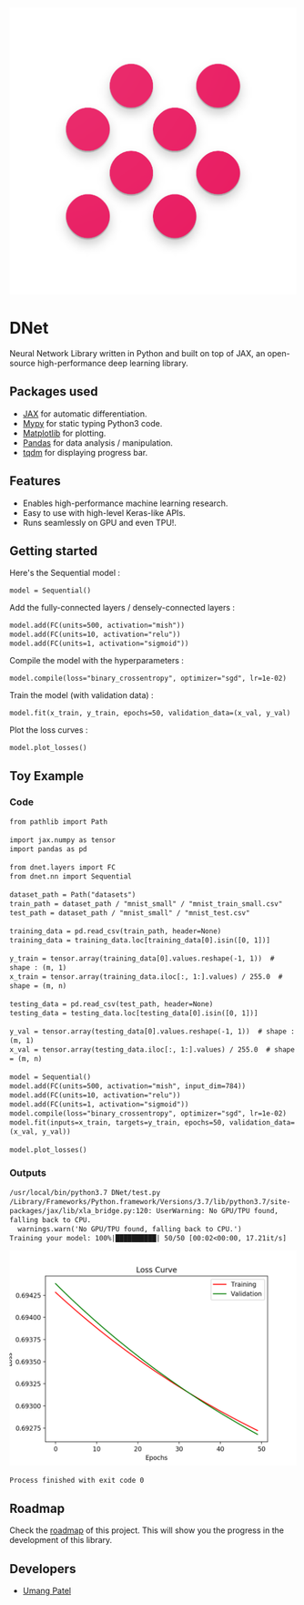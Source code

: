 ![dnet library logo](assets/logo.png "DNet library")
# DNet
Neural Network Library written in Python and built on top of JAX, an open-source high-performance deep learning library.

## Packages used
* [JAX](https://github.com/google/jax) for automatic differentiation.
* [Mypy](https://github.com/python/mypy) for static typing Python3 code.
* [Matplotlib](https://github.com/matplotlib/matplotlib) for plotting.
* [Pandas](https://github.com/pandas-dev/pandas) for data analysis / manipulation.
* [tqdm](https://github.com/tqdm/tqdm) for displaying progress bar.

## Features
* Enables high-performance machine learning research.
* Easy to use with high-level Keras-like APIs.
* Runs seamlessly on GPU and even TPU!.

## Getting started

Here's the Sequential model :
```python3
model = Sequential()
```
Add the fully-connected layers / densely-connected layers :
```python3
model.add(FC(units=500, activation="mish"))
model.add(FC(units=10, activation="relu"))
model.add(FC(units=1, activation="sigmoid"))
```
Compile the model with the hyperparameters :
```python3
model.compile(loss="binary_crossentropy", optimizer="sgd", lr=1e-02)
```
Train the model (with validation data) :
```python3
model.fit(x_train, y_train, epochs=50, validation_data=(x_val, y_val)
```
Plot the loss curves :
```python3
model.plot_losses()
```

## Toy Example

### Code
```python3
from pathlib import Path

import jax.numpy as tensor
import pandas as pd

from dnet.layers import FC
from dnet.nn import Sequential

dataset_path = Path("datasets")
train_path = dataset_path / "mnist_small" / "mnist_train_small.csv"
test_path = dataset_path / "mnist_small" / "mnist_test.csv"

training_data = pd.read_csv(train_path, header=None)
training_data = training_data.loc[training_data[0].isin([0, 1])]

y_train = tensor.array(training_data[0].values.reshape(-1, 1))  # shape : (m, 1)
x_train = tensor.array(training_data.iloc[:, 1:].values) / 255.0  # shape = (m, n)

testing_data = pd.read_csv(test_path, header=None)
testing_data = testing_data.loc[testing_data[0].isin([0, 1])]

y_val = tensor.array(testing_data[0].values.reshape(-1, 1))  # shape : (m, 1)
x_val = tensor.array(testing_data.iloc[:, 1:].values) / 255.0  # shape = (m, n)

model = Sequential()
model.add(FC(units=500, activation="mish", input_dim=784))
model.add(FC(units=10, activation="relu"))
model.add(FC(units=1, activation="sigmoid"))
model.compile(loss="binary_crossentropy", optimizer="sgd", lr=1e-02)
model.fit(inputs=x_train, targets=y_train, epochs=50, validation_data=(x_val, y_val))

model.plot_losses()
```

### Outputs
```
/usr/local/bin/python3.7 DNet/test.py
/Library/Frameworks/Python.framework/Versions/3.7/lib/python3.7/site-packages/jax/lib/xla_bridge.py:120: UserWarning: No GPU/TPU found, falling back to CPU.
  warnings.warn('No GPU/TPU found, falling back to CPU.')
Training your model: 100%|██████████| 50/50 [00:02<00:00, 17.21it/s]
```
![Toy example loss curves](assets/toy_example_loss_curves.png "Loss Curves")
```
Process finished with exit code 0
```


## Roadmap
Check the [roadmap](https://github.com/umangjpatel/dnet/projects/2) of this project. This will show you the progress in the development of this library.

## Developers
* [Umang Patel](https://github.com/umangjpatel)
